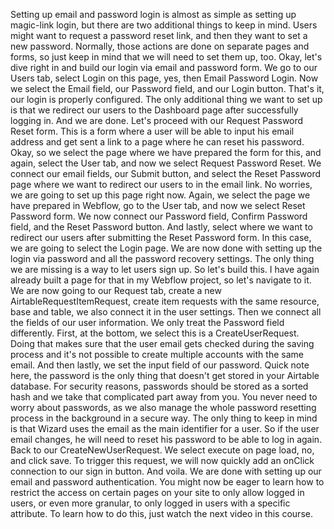 Setting up email and password login is almost as simple as setting up magic-link login, but there are two additional things to keep in mind. Users might want to request a password reset link, and then they want to set a new password. Normally, those actions are done on separate pages and forms, so just keep in mind that we will need to set them up, too. Okay, let's dive right in and build our login via email and password form. We go to our Users tab, select Login on this page, yes, then Email Password Login. Now we select the Email field, our Password field, and our Login button. That's it, our login is properly configured. The only additional thing we want to set up is that we redirect our users to the Dashboard page after successfully logging in. And we are done. Let's proceed with our Request Password Reset form. This is a form where a user will be able to input his email address and get sent a link to a page where he can reset his password. Okay, so we select the page where we have prepared the form for this, and again, select the User tab, and now we select Request Password Reset. We connect our email fields, our Submit button, and select the Reset Password page where we want to redirect our users to in the email link. No worries, we are going to set up this page right now. Again, we select the page we have prepared in Webflow, go to the User tab, and now we select Reset Password form. We now connect our Password field, Confirm Password field, and the Reset Password button. And lastly, select where we want to redirect our users after submitting the Reset Password form. In this case, we are going to select the Login page. We are now done with setting up the login via password and all the password recovery settings. The only thing we are missing is a way to let users sign up. So let's build this. I have again already built a page for that in my Webflow project, so let's navigate to it. We are now going to our Request tab, create a new AirtableRequestItemRequest, create item requests with the same resource, base and table, we also connect it in the user settings. Then we connect all the fields of our user information. We only treat the Password field differently. First, at the bottom, we select this is a CreateUserRequest. Doing that makes sure that the user email gets checked during the saving process and it's not possible to create multiple accounts with the same email. And then lastly, we set the input field of our password. Quick note here, the password is the only thing that doesn't get stored in your Airtable database. For security reasons, passwords should be stored as a sorted hash and we take that complicated part away from you. You never need to worry about passwords, as we also manage the whole password resetting process in the background in a secure way. The only thing to keep in mind is that Wizard uses the email as the main identifier for a user. So if the user email changes, he will need to reset his password to be able to log in again. Back to our CreateNewUserRequest. We select execute on page load, no, and click save. To trigger this request, we will now quickly add an onClick connection to our sign in button. And voila. We are done with setting up our email and password authentication. You might now be eager to learn how to restrict the access on certain pages on your site to only allow logged in users, or even more granular, to only logged in users with a specific attribute. To learn how to do this, just watch the next video in this course.